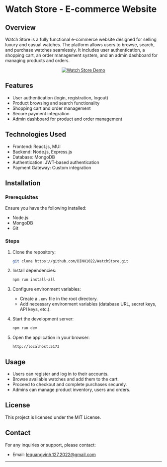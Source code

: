 # Watch Store - E-commerce Website

## Overview
Watch Store is a fully functional e-commerce website designed for selling luxury and casual watches. The platform allows users to browse, search, and purchase watches seamlessly. It includes user authentication, a shopping cart, an order management system, and an admin dashboard for managing products and orders.

<div align="center">
  <a href="https://www.youtube.com/watch?v=FD64AyCBRSg">
    <img src="https://img.youtube.com/vi/FD64AyCBRSg/0.jpg" alt="Watch Store Demo">
  </a>
</div>

## Features
- User authentication (login, registration, logout)
- Product browsing and search functionality
- Shopping cart and order management
- Secure payment integration
- Admin dashboard for product and order management

## Technologies Used
- Frontend: React.js, MUI
- Backend: Node.js, Express.js
- Database: MongoDB 
- Authentication: JWT-based authentication
- Payment Gateway: Custom integration
  
## Installation
### Prerequisites
Ensure you have the following installed:
- Node.js
- MongoDB
- Git

### Steps
1. Clone the repository:
   ```sh
   git clone https://github.com/DINH1022/WatchStore.git
   ```
2. Install dependencies:
   ```sh
   npm run install-all
   ```
3. Configure environment variables:
   - Create a `.env` file in the root directory.
   - Add necessary environment variables (database URL, secret keys, API keys, etc.).

4. Start the development server:
   ```sh
   npm run dev
   ```
5. Open the application in your browser:
   ```
   http://localhost:5173
   ```

## Usage
- Users can register and log in to their accounts.
- Browse available watches and add them to the cart.
- Proceed to checkout and complete purchases securely.
- Admins can manage product inventory, users and orders.

## License
This project is licensed under the MIT License.

## Contact
For any inquiries or support, please contact:
- Email: lequangvinh.127.2022@gmail.com

---


